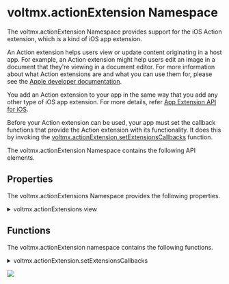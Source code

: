                              


voltmx.actionExtension Namespace
==============================

The voltmx.actionExtension Namespace provides support for the iOS Action extension, which is a kind of iOS app extension.

An Action extension helps users view or update content originating in a host app. For example, an Action extension might help users edit an image in a document that they're viewing in a document editor. For more information about what Action extensions are and what you can use them for, please see the [Apple developer documentation](https://developer.apple.com/library/archive/documentation/General/Conceptual/ExtensibilityPG/Action.md).

You add an Action extension to your app in the same way that you add any other type of iOS app extension. For more details, refer [App Extension API for iOS](app-extension-ios.md).

Before your Action extension can be used, your app must set the callback functions that provide the Action extension with its functionality. It does this by invoking the [voltmx.actionExtension.setExtensionsCallbacks](#setExtensionsCallbacks) function.

The voltmx.actionExtension Namespace contains the following API elements.

Properties
----------

The voltmx.actionExtensions Namespace provides the following properties.


<details close markdown="block"><summary>voltmx.actionExtensions.view</summary>

* * *

Holds the current extension view.

### Syntax

```

voltmx.actionExtensions.view;
```

### Example

```

//Sample code  
var myView = voltmx.actionExtensions.view;
myView.addSubView(button);
```

### Type

UIView

### Read/Write

Read only.

### Platform Availability

iOS.

</details>

Functions
---------

The voltmx.actionExtension namespace contains the following functions.


<details close markdown="block"><summary>voltmx.actionExtension.setExtensionsCallbacks</summary>

* * *

Sets an Action Extension with callbacks for app extension state changes.

### Syntax

```

voltmx.actionExtension.setExtensionsCallbacks(callbacks)
```

### Input Parameters

callbacks

Contains an object with key-value pairs where the key specifies the extension state and the value is a callback function. The following are the possible keys.

 | Key | Description |
 | --- | --- |
 | beginRequestWithExtensionContext | The user has selected the action. |
 | loadView | Loads a view that the controller manages. |
 | viewDidAppear | A view was just displayed. |
 | viewDidDisappear | A view just removed from the view hierarchy. |
 | viewDidLoad | The view's controller was loaded into memory. |
 | viewWillAppear | A view is about to be displayed. |
 | viewWillDisappear | A view is about to be removed from the view hierarchy. |
 
   

### Example: beginRequestWithExtensionContext

```

function beginRequestWithExtensionContext(var ExtensionContext) {
    // Native bindings code
}
voltmx.actionExtension.setExtensionsCallbacks({
    "beginRequestWithExtensionContext": beginRequestWithExtensionContext
});
```

### Example: loadView

```

function loadView() {
    // Native Function API code
}

voltmx.actionExtension.setExtensionsCallbacks({
    "loadView": loadView
});
```

### Example: viewDidAppear

```

function viewDidAppear() {
    // Native Function API code
}

voltmx.actionExtension.setExtensionsCallbacks({
    "viewDidAppear": viewDidAppear
});
```

### Example: viewDidLoad

```

function viewDidLoad() {
    // Native Function API code
}

voltmx.actionExtension.setExtensionsCallbacks({
    "viewDidLoad": viewDidLoad
});
```

### Example: viewDidDisappear

```

function viewDidDisappear() {
    // Native Function API code
}

voltmx.actionExtension.setExtensionsCallbacks({
    "viewDidDisappear": viewDidDisappear
});
```

### Example: viewWillAppear

```

function viewWillAppear() {
    // Native Function API code
}

voltmx.actionExtension.setExtensionsCallbacks({
    "viewWillAppear": viewWillAppear
});
```

### Example: viewWillDisappear

```

function viewWillDisappear() {
    // Native Function API code
}

voltmx.actionExtension.setExtensionsCallbacks({
    "viewWillDisappear": viewWillDisappear
});
```

### Return Values

None.

### Platform Availability

iOS only

* * *

</details>

![](resources/prettify/onload.png)

